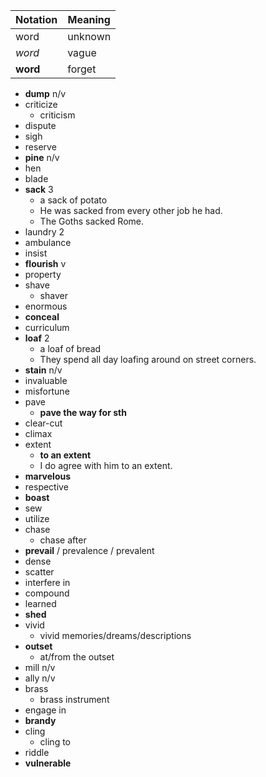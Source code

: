 | Notation | Meaning |
| -------- | ------- |
| word     | unknown |
| _word_   | vague   |
| **word** | forget  |

- **dump** n/v
- criticize
  - criticism
- dispute
- sigh
- reserve
- **pine** n/v
- hen
- blade
- **sack** 3
  - a sack of potato
  - He was sacked from every other job he had.
  - The Goths sacked Rome.
- laundry 2
- ambulance
- insist
- **flourish** v
- property
- shave
  - shaver
- enormous
- **conceal**
- curriculum
- **loaf** 2
  - a loaf of bread
  - They spend all day loafing around on street corners.
- **stain** n/v
- invaluable
- misfortune
- pave
  - **pave the way for sth**
- clear-cut
- climax
- extent
  - **to an extent**
  - I do agree with him to an extent.
- **marvelous**
- respective
- **boast**
- sew
- utilize
- chase
  - chase after
- **prevail** / prevalence / prevalent
- dense
- scatter
- interfere in
- compound
- learned
- **shed**
- vivid
  - vivid memories/dreams/descriptions
- **outset**
  - at/from the outset
- mill n/v
- ally n/v
- brass
  - brass instrument
- engage in
- **brandy**
- cling
  - cling to
- riddle
- **vulnerable**
